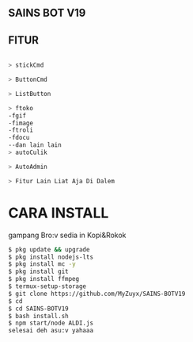 ## SAINS BOT V19

## FITUR 
```bash

> stickCmd

> ButtonCmd

> ListButton

> ftoko
-fgif
-fimage
-ftroli
-fdocu
--dan lain lain
> autoCulik

> AutoAdmin

> Fitur Lain Liat Aja Di Dalem
```

# CARA INSTALL
gampang Bro:v
sedia in Kopi&Rokok
```` bash
$ pkg update && upgrade
$ pkg install nodejs-lts
$ pkg install mc -y
$ pkg install git
$ pkg install ffmpeg
$ termux-setup-storage
$ git clone https://github.com/MyZuyx/SAINS-BOTV19
$ cd
$ cd SAINS-BOTV19
$ bash install.sh
$ npm start/node ALDI.js
selesai deh asu:v yahaaa
`````
